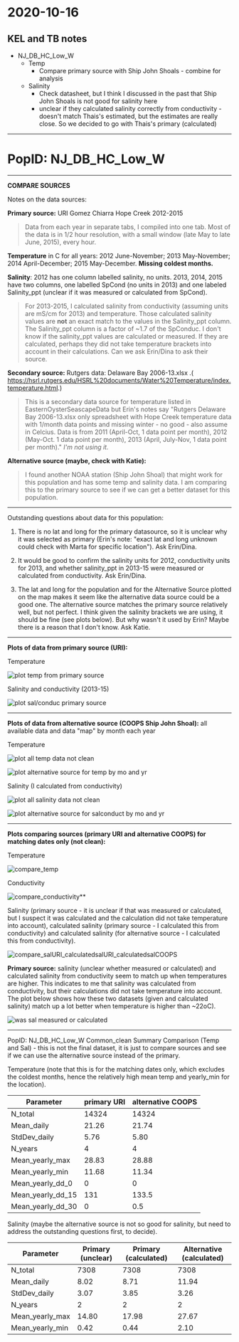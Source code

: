 # 2020-10-16

## KEL and TB notes
- NJ_DB_HC_Low_W
  - Temp
    - Compare primary source with Ship John Shoals - combine for analysis
  - Salinity
    - Check datasheet, but I think I discussed in the past that Ship John Shoals is not good for salinity here
    - unclear if they calculated salinity correctly from conductivity - doesn't match Thais's estimated, but the estimates are really close. So we decided to go with Thais's primary (calculated)
---

# PopID: NJ_DB_HC_Low_W
---

**COMPARE SOURCES**

Notes on the data sources:

**Primary source:** URI Gomez Chiarra Hope Creek 2012-2015

> Data from each year in separate tabs, I compiled into one tab. Most of the data is in 1/2 hour resolution, with a small window (late May to late June, 2015), every hour.

**Temperature** in C for all years: 2012 June-November; 2013 May-November; 2014 April-December; 2015 May-December. **Missing coldest months.**

**Salinity**: 2012 has one column labelled salinity, no units. 2013, 2014, 2015 have two columns, one labelled SpCond (no units in 2013) and one labeled Salinity_ppt (unclear if it was measured or calculated from SpCond).

> For 2013-2015, I calculated salinity from conductivity (assuming units are mS/cm for 2013) and temperature. Those calculated salinity values are **not** an exact match to the values in the Salinity_ppt column. The Salinity_ppt column is a factor of ~1.7 of the SpConduc. I don't know if the salinity_ppt values are calculated or measured. If they are calculated, perhaps they did not take temperature brackets into account in their calculations. Can we ask Erin/Dina to ask their source. 

**Secondary source:** Rutgers data: Delaware Bay 2006-13.xlsx .( https://hsrl.rutgers.edu/HSRL%20documents/Water%20Temperature/index.temperature.html.)

> This is a secondary data source for temperature listed in EasternOysterSeascapeData but Erin's notes say "Rutgers Delaware Bay 2006-13.xlsx only spreadsheet with Hope Creek temperature data with 1/month data points and missing winter - no good - also assume in Celcius. Data is from 2011 (April-Oct, 1 data point per month), 2012 (May-Oct. 1 data point per month), 2013 (April, July-Nov, 1 data point per month)." *I'm not using it.*

**Alternative source (maybe, check with Katie):**

> I found another NOAA station (Ship John Shoal) that might work for this population and has some temp and salinity data. I am comparing this to the primary source to see if we can get a better dataset for this population.

----

Outstanding questions about data for this population:

1) There is no lat and long for the primary datasource, so it is unclear why it was selected as primary (Erin's note: "exact lat and long unknown could check with Marta for specific location"). Ask Erin/Dina.

2) It would be good to confirm the salinity units for 2012, conductivity units for 2013, and whether salinity_ppt in 2013-15 were measured or calculated from conductivity. Ask Erin/Dina.

3) The lat and long for the population and for the Alternative Source plotted on the map makes it seem like the alternative data source could be a good one. The alternative source matches the primary source relatively well, but not perfect. I think given the salinity brackets we are using, it should be fine (see plots below). But why wasn't it used by Erin? Maybe there is a reason that I don't know. Ask Katie.

---

**Plots of data from primary source (URI):**

Temperature

![plot temp from primary source](../img/NJ_DB_HC_Low_W_1arysource_temp.PNG)

Salinity and conductivity (2013-15)

![plot sal/conduc primary source](../img/NJ_DB_HC_Low_W_1arysource_salconduct.PNG)

-----
**Plots of data from alternative source (COOPS Ship John Shoal):** all available data and data "map" by month each year

Temperature

![plot all temp data not clean](../img/NJ_DB_HC_Low_W_alternsource_temp.png)

![plot alternative source for temp by mo and yr](../img/NJ_DB_HC_Low_W_altern_temp_by_mo_yr.PNG)

Salinity (I calculated from conductivity)

![plot all salinity data not clean](../img/NJ_DB_HC_Low_W_alternsource_sal.png)

![plot alternative source for salconduct by mo and yr](../img/NJ_DB_HC_Low_W_altern_sal_by_mo_yr.PNG)

---

**Plots comparing sources (primary URI and alternative COOPS) for matching dates only (not clean):**

Temperature

![compare_temp](../img/NJ_DB_HC_Low_W_compare_sources_temp.png)

Conductivity

![compare_conductivity](../img/NJ_DB_HC_Low_W_compare_sources_conduct.png)**

Salinity (primary source - it is unclear if that was measured or calculated, but I suspect it was calculated and the calculation did not take temperature into account), calculated salinity (primary source - I calculated this from conductivity) and calculated salinity (for alternative source - I calculated this from conductivity).

![compare_salURI_calculatedsalURI_calculatedsalCOOPS](../img/NJ_DB_HC_Low_W_compare_sources_sal.png)

**Primary source:** salinity (unclear whether measured or calculated) and calculated salinity from conductivity seem to match up when temperatures are higher. This indicates to me that salinity was calculated from conductivity, but their calculations did not take temperature into account. The plot below shows how these two datasets (given and calculated salinity) match up a lot better when temperature is higher than ~22oC). 

![was sal measured or calculated](../img/NJ_DB_HC_Low_W_was_sal_calculated.png)

---

PopID: NJ_DB_HC_Low_W Common_clean Summary Comparison (Temp and Sal) - this is not the final dataset, it is just to compare sources and see if we can use the alternative source instead of the primary.

Temperature (note that this is for the matching dates only, which excludes the coldest months, hence the relatively high mean temp and yearly_min for the location).

| Parameter         | primary URI | alternative COOPS | 
| ------------------| ------------| ------------------| 
| N_total           |       14324 |  14324            |     
| Mean_daily        | 21.26       |    21.74          |      
| StdDev_daily      |   5.76      |     5.80          |        
| N_years           |    4        |       4           |        
| Mean_yearly_max   |   28.83     |      28.88        |        
| Mean_yearly_min   |   11.68     |    11.34          |       
| Mean_yearly_dd_0  |   0         |        0          |        
| Mean_yearly_dd_15 |  131        |      133.5        |          
| Mean_yearly_dd_30 |   0         |       0.5         | 


Salinity (maybe the alternative source is not so good for salinity, but need to address the outstanding questions first, to decide).

| Parameter         | Primary (unclear) | Primary (calculated) | Alternative (calculated) | 
| ------------------| ------------------| ---------------------| -------------------------|
| N_total           |    7308           |     7308             |     7308                 |
| Mean_daily        |    8.02           |       8.71           |      11.94               |
| StdDev_daily      |    3.07           |         3.85         |      3.26                |  
| N_years           |    2              |          2           |    2                     |   
| Mean_yearly_max   |    14.80          |          17.98       |      27.67               |  
| Mean_yearly_min   |      0.42         |        0.44          |       2.10               |

